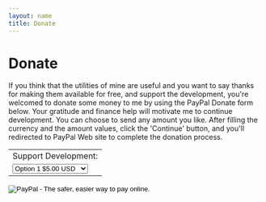 ```yaml
---
layout: name
title: Donate
---
```




Donate
========
If you think that the utilities of mine are useful and you want to say thanks for making them available for free, and support the development, you're welcomed to donate some money to me by using the PayPal Donate form below. 
Your gratitude and finance help will motivate me to continue development.
You can choose to send any amount you like. After filling the currency and the amount values, click the 'Continue' button, and you'll redirected to PayPal Web site to complete the donation process.

<div class="paypal">
<form action="https://www.paypal.com/cgi-bin/webscr" method="post">
<input type="hidden" name="cmd" value="_s-xclick"></input>
<input type="hidden" name="hosted_button_id" value="6PT36DSDBS9MG"></input>
<table>
<tr>
<td>
<input type="hidden" name="on0" value="Support Development">Support Development:</input>
</td>
</tr>
<tr>
<td>
<select name="os0">
<option value="Option 1">Option 1 $5.00 USD</option>
<option value="Option 2">Option 2 $10.00 USD</option>
<option value="Option 3">Option 3 $20.00 USD</option>
</select> 
</td>
</tr>
</table>
<input type="hidden" name="currency_code" value="USD"></input>
<input type="image" src="https://www.paypalobjects.com/en_GB/i/btn/btn_paynowCC_LG.gif" border="0" name="submit" alt="PayPal - The safer, easier way to pay online."></input>
<img alt="" border="0" src="https://www.paypalobjects.com/en_GB/i/scr/pixel.gif" width="1" height="1" />
</form>
</div>

